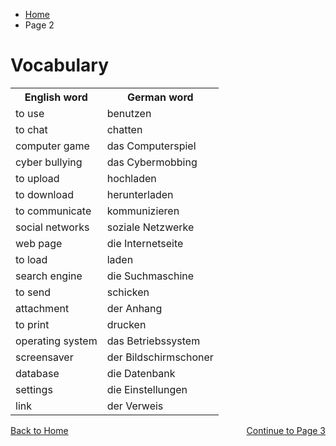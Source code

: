 <ul class="breadcrumb">
  <li><a href="index.html">Home</a></li>
  <li>Page 2</li>
</ul>
<h1>Vocabulary</h1>


<table>
  <tr>
    <th>English word</th>
    <th>German word</th>
  </tr>
  <tr>
    <td>to use</td>
    <td>benutzen</td>
  </tr>
  <tr>
    <td>to chat</td>
    <td>chatten</td>
  </tr>
  <tr>
    <td>computer game</td>
    <td>das Computerspiel</td>
  </tr>
  <tr>
    <td>cyber bullying</td>
    <td>das Cybermobbing</td>
  </tr>
  <tr>
    <td>to upload</td>
    <td>hochladen</td>
  </tr>
  <tr>
    <td>to download</td>
    <td>herunterladen</td>
  </tr>
  <tr>
    <td>to communicate</td>
    <td>kommunizieren</td>
  </tr>
  <tr>
    <td>social networks</td>
    <td>soziale Netzwerke</td>
  </tr>
  <tr>
    <td>web page</td>
    <td>die Internetseite</td>
  </tr>
  <tr>
    <td>to load</td>
    <td>laden</td>
  </tr>
  <tr>
    <td>search engine</td>
    <td>die Suchmaschine</td>
  </tr>
  <tr>
    <td>to send</td>
    <td>schicken</td>
  </tr>
  <tr>
    <td>attachment</td>
    <td>der Anhang</td>
  </tr>
  <tr>
    <td>to print</td>
    <td>drucken</td>
  </tr>
  <tr>
    <td>operating system</td>
    <td>das Betriebssystem</td>
  </tr>
  <tr>
    <td>screensaver</td>
    <td>der Bildschirmschoner</td>
  </tr>
  <tr>
    <td>database</td>
    <td>die Datenbank</td>
  </tr>
  <tr>
    <td>settings</td>
    <td>die Einstellungen</td>
  </tr>
  <tr>
    <td>link</td>
    <td>der Verweis</td>
  </tr>
    
</table>













<p>
  <a style="float:left;" href="index.html">Back to Home</a>
  <a style="float:right;" href="page3.html">Continue to Page 3</a>
</p>
<div style="clear:both;"></div>
   
